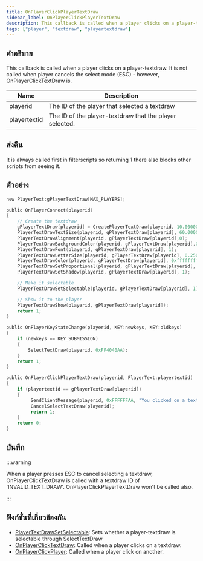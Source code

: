 ```yaml
---
title: OnPlayerClickPlayerTextDraw
sidebar_label: OnPlayerClickPlayerTextDraw
description: This callback is called when a player clicks on a player-textdraw.
tags: ["player", "textdraw", "playertextdraw"]
---
```


## คำอธิบาย

This callback is called when a player clicks on a player-textdraw. It is not called when player cancels the select mode (ESC) - however, OnPlayerClickTextDraw is.

| Name         | Description                                             |
| ------------ | ------------------------------------------------------- |
| playerid     | The ID of the player that selected a textdraw           |
| playertextid | The ID of the player-textdraw that the player selected. |

## ส่งคืน

It is always called first in filterscripts so returning 1 there also blocks other scripts from seeing it.

## ตัวอย่าง

```c
new PlayerText:gPlayerTextDraw[MAX_PLAYERS];

public OnPlayerConnect(playerid)
{
    // Create the textdraw
    gPlayerTextDraw[playerid] = CreatePlayerTextDraw(playerid, 10.000000, 141.000000, "MyTextDraw");
    PlayerTextDrawTextSize(playerid, gPlayerTextDraw[playerid], 60.000000, 20.000000);
    PlayerTextDrawAlignment(playerid, gPlayerTextDraw[playerid],0);
    PlayerTextDrawBackgroundColor(playerid, gPlayerTextDraw[playerid],0x000000ff);
    PlayerTextDrawFont(playerid, gPlayerTextDraw[playerid], 1);
    PlayerTextDrawLetterSize(playerid, gPlayerTextDraw[playerid], 0.250000, 1.000000);
    PlayerTextDrawColor(playerid, gPlayerTextDraw[playerid], 0xffffffff);
    PlayerTextDrawSetProportional(playerid, gPlayerTextDraw[playerid], 1);
    PlayerTextDrawSetShadow(playerid, gPlayerTextDraw[playerid], 1);

    // Make it selectable
    PlayerTextDrawSetSelectable(playerid, gPlayerTextDraw[playerid], 1);

    // Show it to the player
    PlayerTextDrawShow(playerid, gPlayerTextDraw[playerid]);
    return 1;
}

public OnPlayerKeyStateChange(playerid, KEY:newkeys, KEY:oldkeys)
{
    if (newkeys == KEY_SUBMISSION)
    {
        SelectTextDraw(playerid, 0xFF4040AA);
    }
    return 1;
}

public OnPlayerClickPlayerTextDraw(playerid, PlayerText:playertextid)
{
    if (playertextid == gPlayerTextDraw[playerid])
    {
         SendClientMessage(playerid, 0xFFFFFFAA, "You clicked on a textdraw.");
         CancelSelectTextDraw(playerid);
         return 1;
    }
    return 0;
}
```

## บันทึก

:::warning

When a player presses ESC to cancel selecting a textdraw, OnPlayerClickTextDraw is called with a textdraw ID of 'INVALID_TEXT_DRAW'. OnPlayerClickPlayerTextDraw won't be called also.

:::

## ฟังก์ชั่นที่เกี่ยวข้องกัน

- [PlayerTextDrawSetSelectable](../functions/PlayerTextDrawSetSelectable): Sets whether a player-textdraw is selectable through SelectTextDraw
- [OnPlayerClickTextDraw](OnPlayerClickTextDraw): Called when a player clicks on a textdraw.
- [OnPlayerClickPlayer](OnPlayerClickPlayer): Called when a player click on another.

